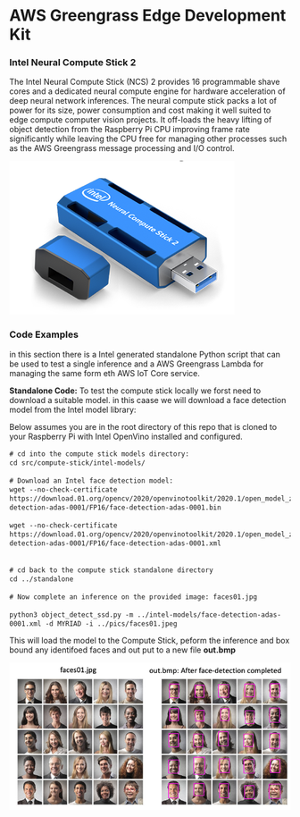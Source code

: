 # AWS Greengrass Edge Development Kit

### Intel Neural Compute Stick 2

The Intel Neural Compute Stick (NCS) 2 provides 16 programmable shave cores and a dedicated neural compute engine for hardware acceleration of deep neural network inferences. The neural compute stick packs a lot of power for its size, power consumption and cost making it well suited to edge compute computer vision projects. It off-loads the heavy lifting of object detection from the Raspberry Pi CPU improving frame rate significantly while leaving the CPU free for managing other processes such as the AWS Greengrass message processing and I/O control. 

![Intel  Neural Compute Stick2](pics/neural-compute-stick2.png)

### Code Examples

in this section there is a Intel generated standalone Python script that can be used to test a single inference and a AWS Greengrass Lambda for managing the same form eth AWS IoT Core service. 

**Standalone Code:**
To test the compute stick locally we forst need to download a suitable model. in this caase we will download a face detection  model from the Intel model library:

Below assumes you are in the root directory of this repo that is cloned to your Raspberry Pi with Intel OpenVino installed and configured. 

```
# cd into the compute stick models directory:
cd src/compute-stick/intel-models/

# Download an Intel face detection model:
wget --no-check-certificate https://download.01.org/opencv/2020/openvinotoolkit/2020.1/open_model_zoo/models_bin/1/face-detection-adas-0001/FP16/face-detection-adas-0001.bin

wget --no-check-certificate https://download.01.org/opencv/2020/openvinotoolkit/2020.1/open_model_zoo/models_bin/1/face-detection-adas-0001/FP16/face-detection-adas-0001.xml


# cd back to the compute stick standalone directory
cd ../standalone

# Now complete an inference on the provided image: faces01.jpg

python3 object_detect_ssd.py -m ../intel-models/face-detection-adas-0001.xml -d MYRIAD -i ../pics/faces01.jpeg 
```

This will load the model to the Compute Stick, peform the inference and box bound any identifoed faces and out put to a new file **out.bmp**

![Face Object Detection](pics/faces-inference.png)